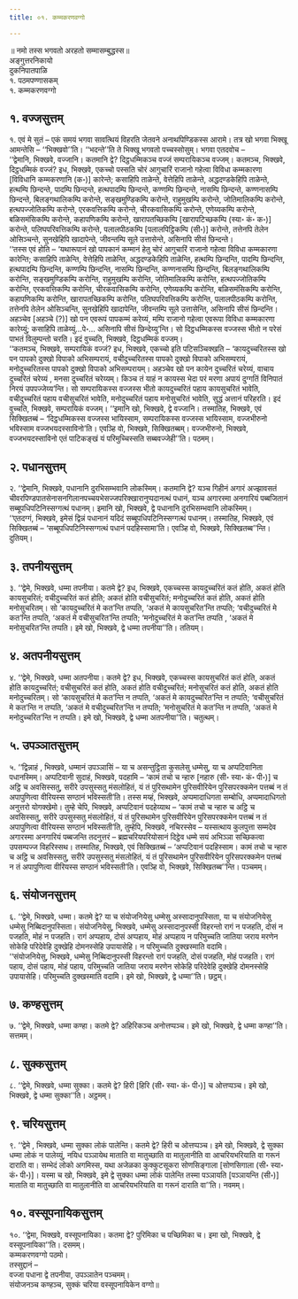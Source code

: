 ```yaml
---
title: ०१. कम्मकरणवग्गो

---
```

॥ नमो तस्स भगवतो अरहतो सम्मासम्बुद्धस्स॥  
अङ्गुत्तरनिकायो  
दुकनिपातपाळि  
१. पठमपण्णासकम्  
१. कम्मकरणवग्गो  


## १. वज्जसुत्तम्

१. एवं मे सुतं – एकं समयं भगवा सावत्थियं विहरति जेतवने अनाथपिण्डिकस्स आरामे। तत्र खो भगवा भिक्खू आमन्तेसि – ‘‘भिक्खवो’’ति। ‘‘भदन्ते’’ति ते भिक्खू भगवतो पच्चस्सोसुम्। भगवा एतदवोच –  
‘‘द्वेमानि, भिक्खवे, वज्जानि। कतमानि द्वे? दिट्ठधम्मिकञ्च वज्जं सम्परायिकञ्च वज्जम्। कतमञ्च, भिक्खवे, दिट्ठधम्मिकं वज्जं? इध, भिक्खवे, एकच्चो पस्सति चोरं आगुचारिं राजानो गहेत्वा विविधा कम्मकारणा [विविधानि कम्मकरणानि (क॰)] कारेन्ते; कसाहिपि ताळेन्ते, वेत्तेहिपि ताळेन्ते, अद्धदण्डकेहिपि ताळेन्ते, हत्थम्पि छिन्दन्ते, पादम्पि छिन्दन्ते, हत्थपादम्पि छिन्दन्ते, कण्णम्पि छिन्दन्ते, नासम्पि छिन्दन्ते, कण्णनासम्पि छिन्दन्ते, बिलङ्गथालिकम्पि करोन्ते, सङ्खमुण्डिकम्पि करोन्ते, राहुमुखम्पि करोन्ते, जोतिमालिकम्पि करोन्ते, हत्थपज्जोतिकम्पि करोन्ते, एरकवत्तिकम्पि करोन्ते, चीरकवासिकम्पि करोन्ते, एणेय्यकम्पि करोन्ते, बळिसमंसिकम्पि करोन्ते, कहापणिकम्पि करोन्ते, खारापतच्छिकम्पि [खारापटिच्छकम्पि (स्या॰ कं॰ क॰)] करोन्ते, पलिघपरिवत्तिकम्पि करोन्ते, पलालपीठकम्पि [पलालपिट्ठिकम्पि (सी॰)] करोन्ते, तत्तेनपि तेलेन ओसिञ्चन्ते, सुनखेहिपि खादापेन्ते, जीवन्तम्पि सूले उत्तासेन्ते, असिनापि सीसं छिन्दन्ते।  
‘‘तस्स एवं होति – ‘यथारूपानं खो पापकानं कम्मानं हेतु चोरं आगुचारिं राजानो गहेत्वा विविधा कम्मकारणा कारेन्ति; कसाहिपि ताळेन्ति, वेत्तेहिपि ताळेन्ति, अद्धदण्डकेहिपि ताळेन्ति, हत्थम्पि छिन्दन्ति, पादम्पि छिन्दन्ति, हत्थपादम्पि छिन्दन्ति, कण्णम्पि छिन्दन्ति, नासम्पि छिन्दन्ति, कण्णनासम्पि छिन्दन्ति, बिलङ्गथालिकम्पि करोन्ति, सङ्खमुण्डिकम्पि करोन्ति, राहुमुखम्पि करोन्ति, जोतिमालिकम्पि करोन्ति, हत्थपज्जोतिकम्पि करोन्ति, एरकवत्तिकम्पि करोन्ति, चीरकवासिकम्पि करोन्ति, एणेय्यकम्पि करोन्ति, बळिसमंसिकम्पि करोन्ति, कहापणिकम्पि करोन्ति, खारापतच्छिकम्पि करोन्ति, पलिघपरिवत्तिकम्पि करोन्ति, पलालपीठकम्पि करोन्ति, तत्तेनपि तेलेन ओसिञ्चन्ति, सुनखेहिपि खादापेन्ति, जीवन्तम्पि सूले उत्तासेन्ति, असिनापि सीसं छिन्दन्ति। अहञ्चेव [अहञ्चे (?)] खो पन एवरूपं पापकम्मं करेय्यं, मम्पि राजानो गहेत्वा एवरूपा विविधा कम्मकारणा कारेय्युं; कसाहिपि ताळेय्युं…पे॰… असिनापि सीसं छिन्देय्यु’न्ति। सो दिट्ठधम्मिकस्स वज्जस्स भीतो न परेसं पाभतं विलुम्पन्तो चरति। इदं वुच्चति, भिक्खवे, दिट्ठधम्मिकं वज्जम्।  
‘‘कतमञ्च, भिक्खवे, सम्परायिकं वज्जं? इध, भिक्खवे, एकच्चो इति पटिसञ्चिक्खति – ‘कायदुच्चरितस्स खो पन पापको दुक्खो विपाको अभिसम्परायं, वचीदुच्चरितस्स पापको दुक्खो विपाको अभिसम्परायं, मनोदुच्चरितस्स पापको दुक्खो विपाको अभिसम्परायम्। अहञ्चेव खो पन कायेन दुच्चरितं चरेय्यं, वाचाय दुच्चरितं चरेय्यं , मनसा दुच्चरितं चरेय्यम्। किञ्च तं याहं न कायस्स भेदा परं मरणा अपायं दुग्गतिं विनिपातं निरयं उपपज्जेय्य’न्ति। सो सम्परायिकस्स वज्जस्स भीतो कायदुच्चरितं पहाय कायसुचरितं भावेति, वचीदुच्चरितं पहाय वचीसुचरितं भावेति, मनोदुच्चरितं पहाय मनोसुचरितं भावेति, सुद्धं अत्तानं परिहरति। इदं वुच्चति, भिक्खवे, सम्परायिकं वज्जम्। ‘‘इमानि खो, भिक्खवे, द्वे वज्जानि। तस्मातिह, भिक्खवे, एवं सिक्खितब्बं – ‘दिट्ठधम्मिकस्स वज्जस्स भायिस्साम, सम्परायिकस्स वज्जस्स भायिस्साम, वज्जभीरुनो भविस्साम वज्जभयदस्साविनो’ति। एवञ्हि वो, भिक्खवे, सिक्खितब्बम्। वज्जभीरुनो, भिक्खवे, वज्जभयदस्साविनो एतं पाटिकङ्खं यं परिमुच्चिस्सति सब्बवज्जेही’’ति। पठमम्।  


## २. पधानसुत्तम्

२. ‘‘द्वेमानि, भिक्खवे, पधानानि दुरभिसम्भवानि लोकस्मिम्। कतमानि द्वे? यञ्च गिहीनं अगारं अज्झावसतं चीवरपिण्डपातसेनासनगिलानपच्चयभेसज्जपरिक्खारानुप्पदानत्थं पधानं, यञ्च अगारस्मा अनगारियं पब्बजितानं सब्बूपधिपटिनिस्सग्गत्थं पधानम्। इमानि खो, भिक्खवे, द्वे पधानानि दुरभिसम्भवानि लोकस्मिम्।  
‘‘एतदग्गं, भिक्खवे, इमेसं द्विन्नं पधानानं यदिदं सब्बूपधिपटिनिस्सग्गत्थं पधानम्। तस्मातिह, भिक्खवे, एवं सिक्खितब्बं – ‘सब्बूपधिपटिनिस्सग्गत्थं पधानं पदहिस्सामा’ति। एवञ्हि वो, भिक्खवे, सिक्खितब्ब’’न्ति। दुतियम्।  


## ३. तपनीयसुत्तम्

३. ‘‘द्वेमे, भिक्खवे, धम्मा तपनीया। कतमे द्वे? इध, भिक्खवे, एकच्चस्स कायदुच्चरितं कतं होति, अकतं होति कायसुचरितं; वचीदुच्चरितं कतं होति; अकतं होति वचीसुचरितं; मनोदुच्चरितं कतं होति, अकतं होति मनोसुचरितम्। सो ‘कायदुच्चरितं मे कत’न्ति तप्पति, ‘अकतं मे कायसुचरित’न्ति तप्पति; ‘वचीदुच्चरितं मे कत’न्ति तप्पति, ‘अकतं मे वचीसुचरित’न्ति तप्पति; ‘मनोदुच्चरितं मे कत’न्ति तप्पति , ‘अकतं मे मनोसुचरित’न्ति तप्पति। इमे खो, भिक्खवे, द्वे धम्मा तपनीया’’ति। ततियम्।  


## ४. अतपनीयसुत्तम्

४. ‘‘द्वेमे, भिक्खवे, धम्मा अतपनीया। कतमे द्वे? इध, भिक्खवे, एकच्चस्स कायसुचरितं कतं होति, अकतं होति कायदुच्चरितं; वचीसुचरितं कतं होति, अकतं होति वचीदुच्चरितं; मनोसुचरितं कतं होति, अकतं होति मनोदुच्चरितम्। सो ‘कायसुचरितं मे कत’न्ति न तप्पति, ‘अकतं मे कायदुच्चरित’न्ति न तप्पति; ‘वचीसुचरितं मे कत’न्ति न तप्पति, ‘अकतं मे वचीदुच्चरित’न्ति न तप्पति; ‘मनोसुचरितं मे कत’न्ति न तप्पति, ‘अकतं मे मनोदुच्चरित’न्ति न तप्पति। इमे खो, भिक्खवे, द्वे धम्मा अतपनीया’’ति। चतुत्थम्।  


## ५. उपञ्ञातसुत्तम्

५. ‘‘द्विन्नाहं , भिक्खवे, धम्मानं उपञ्ञासिं – या च असन्तुट्ठिता कुसलेसु धम्मेसु, या च अप्पटिवानिता पधानस्मिम्। अप्पटिवानी सुदाहं, भिक्खवे, पदहामि – ‘कामं तचो च न्हारु [नहारु (सी॰ स्या॰ कं॰ पी॰)] च अट्ठि च अवसिस्सतु, सरीरे उपसुस्सतु मंसलोहितं, यं तं पुरिसथामेन पुरिसवीरियेन पुरिसपरक्कमेन पत्तब्बं न तं अपापुणित्वा वीरियस्स सण्ठानं भविस्सती’ति। तस्स मय्हं, भिक्खवे, अप्पमादाधिगता सम्बोधि, अप्पमादाधिगतो अनुत्तरो योगक्खेमो। तुम्हे चेपि, भिक्खवे, अप्पटिवानं पदहेय्याथ – ‘कामं तचो च न्हारु च अट्ठि च अवसिस्सतु, सरीरे उपसुस्सतु मंसलोहितं, यं तं पुरिसथामेन पुरिसवीरियेन पुरिसपरक्कमेन पत्तब्बं न तं अपापुणित्वा वीरियस्स सण्ठानं भविस्सती’ति, तुम्हेपि, भिक्खवे, नचिरस्सेव – यस्सत्थाय कुलपुत्ता सम्मदेव अगारस्मा अनगारियं पब्बजन्ति तदनुत्तरं – ब्रह्मचरियपरियोसानं दिट्ठेव धम्मे सयं अभिञ्ञा सच्छिकत्वा उपसम्पज्ज विहरिस्सथ। तस्मातिह, भिक्खवे, एवं सिक्खितब्बं – ‘अप्पटिवानं पदहिस्साम। कामं तचो च न्हारु च अट्ठि च अवसिस्सतु, सरीरे उपसुस्सतु मंसलोहितं, यं तं पुरिसथामेन पुरिसवीरियेन पुरिसपरक्कमेन पत्तब्बं न तं अपापुणित्वा वीरियस्स सण्ठानं भविस्सती’ति। एवञ्हि वो, भिक्खवे, सिक्खितब्ब’’न्ति। पञ्चमम्।  


## ६. संयोजनसुत्तम्

६. ‘‘द्वेमे, भिक्खवे, धम्मा। कतमे द्वे? या च संयोजनियेसु धम्मेसु अस्सादानुपस्सिता, या च संयोजनियेसु धम्मेसु निब्बिदानुपस्सिता। संयोजनियेसु, भिक्खवे, धम्मेसु अस्सादानुपस्सी विहरन्तो रागं न पजहति, दोसं न पजहति, मोहं न पजहति। रागं अप्पहाय, दोसं अप्पहाय, मोहं अप्पहाय न परिमुच्चति जातिया जराय मरणेन सोकेहि परिदेवेहि दुक्खेहि दोमनस्सेहि उपायासेहि। न परिमुच्चति दुक्खस्माति वदामि।  
‘‘संयोजनियेसु, भिक्खवे, धम्मेसु निब्बिदानुपस्सी विहरन्तो रागं पजहति, दोसं पजहति, मोहं पजहति। रागं पहाय, दोसं पहाय, मोहं पहाय, परिमुच्चति जातिया जराय मरणेन सोकेहि परिदेवेहि दुक्खेहि दोमनस्सेहि उपायासेहि। परिमुच्चति दुक्खस्माति वदामि। इमे खो, भिक्खवे, द्वे धम्मा’’ति। छट्ठम्।  


## ७. कण्हसुत्तम्

७. ‘‘द्वेमे, भिक्खवे, धम्मा कण्हा। कतमे द्वे? अहिरिकञ्च अनोत्तप्पञ्च। इमे खो, भिक्खवे, द्वे धम्मा कण्हा’’ति। सत्तमम्।  


## ८. सुक्कसुत्तम्

८. ‘‘द्वेमे, भिक्खवे, धम्मा सुक्का। कतमे द्वे? हिरी [हिरि (सी॰ स्या॰ कं॰ पी॰)] च ओत्तप्पञ्च। इमे खो, भिक्खवे, द्वे धम्मा सुक्का’’ति। अट्ठमम्।  


## ९. चरियसुत्तम्

९. ‘‘द्वेमे , भिक्खवे, धम्मा सुक्का लोकं पालेन्ति। कतमे द्वे? हिरी च ओत्तप्पञ्च। इमे खो, भिक्खवे, द्वे सुक्का धम्मा लोकं न पालेय्युं, नयिध पञ्ञायेथ माताति वा मातुच्छाति वा मातुलानीति वा आचरियभरियाति वा गरूनं दाराति वा। सम्भेदं लोको अगमिस्स, यथा अजेळका कुक्कुटसूकरा सोणसिङ्गाला [सोणसिगाला (सी॰ स्या॰ कं॰ पी॰)]। यस्मा च खो, भिक्खवे, इमे द्वे सुक्का धम्मा लोकं पालेन्ति तस्मा पञ्ञायति [पञ्ञायन्ति (सी॰)] माताति वा मातुच्छाति वा मातुलानीति वा आचरियभरियाति वा गरूनं दाराति वा’’ति। नवमम्।  


## १०. वस्सूपनायिकसुत्तम्

१०. ‘‘द्वेमा, भिक्खवे, वस्सूपनायिका। कतमा द्वे? पुरिमिका च पच्छिमिका च। इमा खो, भिक्खवे, द्वे वस्सूपनायिका’’ति। दसमम्।  
कम्मकरणवग्गो पठमो।  
तस्सुद्दानं –  
वज्जा पधाना द्वे तपनीया, उपञ्ञातेन पञ्चमम्।  
संयोजनञ्च कण्हञ्च, सुक्कं चरिया वस्सूपनायिकेन वग्गो॥  